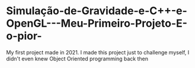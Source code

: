 # Simulação-de-Gravidade-e-C++-e-OpenGL---Meu-Primeiro-Projeto-E-o-pior-
My first project made in 2021. I made this project just to challenge myself, I didn't even knew Object Oriented programming back then
